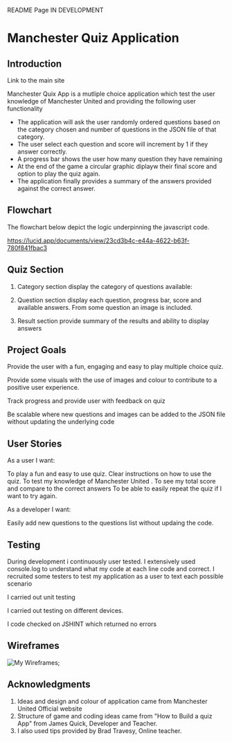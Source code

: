 README Page IN DEVELOPMENT

<h1>Manchester Quiz Application</h1>
<h2>Introduction</h2>

<a>Link to the main site</a>

<p>Manchester Quix App is a mutliple choice application which test the user knowledge of Manchester United and providing the following user functionality

- The application will ask the user randomly ordered questions based on the category chosen and number of questions in the JSON file of that category.
- The user select each question and score will increment by 1 if they answer correctly.
- A progress bar shows the user how many question they have remaining
- At the end of the game a circular graphic diplayw their final score and option to play the quiz again.
- The application finally provides a summary of the answers provided against the correct answer.

<h2>Flowchart</h2>
The flowchart below depict the logic underpinning the javascript code.

https://lucid.app/documents/view/23cd3b4c-e44a-4622-b63f-780f841fbac3

<h2>Quiz Section</h2>

1. Category section display the category of questions available:

2. Question section display each question, progress bar, score and available answers. From some question an image is included.

3. Result section provide summary of the results and ability to display answers

<h2>Project Goals</h2>

<p> Provide the user with a fun, engaging and easy to play multiple choice quiz.</p>
<p> Provide some visuals with the use of images and colour to contribute to a positive user experience.</p>
<p> Track progress and provide user with feedback on quiz</p>
<p> Be scalable where new questions and images can be added to the JSON file without updating the underlying code </p>

<h2>User Stories</h2>

As a user I want:

To play a fun and easy to use quiz.
Clear instructions on how to use the quiz.
To test my knowledge of Manchester United .
To see my total score and compare to the correct answers
To be able to easily repeat the quiz if I want to try again.

As a developer I want:

Easily add new questions to the questions list without updaing the code.

<h2>Testing</h2>

During development i continuously user tested. I extensively used console.log to understand what my code at each line code and correct.
I recruited some testers to test my application as a user to text each possible scenario

I carried out unit testing

I carried out testing on different devices.

I code checked on JSHINT which returned no errors

<h2>Wireframes</h2>

![My Wireframes](../images/Manchester_United_Quiz_Wireframes.jpeg);

<h2>Acknowledgments</h2>

1. Ideas and design and colour of application came from Manchester United Official website
2. Structure of game and coding ideas came from "How to Build a quiz App" from James Quick, Developer and Teacher.
3. I also used tips provided by Brad Travesy, Online teacher.
